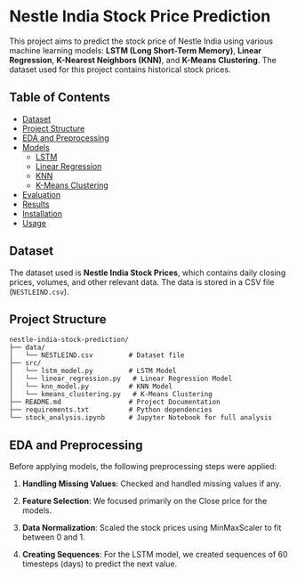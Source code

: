 # Nestle India Stock Price Prediction

This project aims to predict the stock price of Nestle India using various machine learning models: **LSTM (Long Short-Term Memory)**, **Linear Regression**, **K-Nearest Neighbors (KNN)**, and **K-Means Clustering**. The dataset used for this project contains historical stock prices.

## Table of Contents
- [Dataset](#dataset)
- [Project Structure](#project-structure)
- [EDA and Preprocessing](#eda-and-preprocessing)
- [Models](#models)
  - [LSTM](#lstm)
  - [Linear Regression](#linear-regression)
  - [KNN](#knn)
  - [K-Means Clustering](#k-means-clustering)
- [Evaluation](#evaluation)
- [Results](#results)
- [Installation](#installation)
- [Usage](#usage)

## Dataset

The dataset used is **Nestle India Stock Prices**, which contains daily closing prices, volumes, and other relevant data. The data is stored in a CSV file (`NESTLEIND.csv`).

## Project Structure

```
nestle-india-stock-prediction/
├── data/
│   └── NESTLEIND.csv         # Dataset file
├── src/
│   └── lstm_model.py         # LSTM Model
│   └── linear_regression.py   # Linear Regression Model
│   └── knn_model.py          # KNN Model
│   └── kmeans_clustering.py   # K-Means Clustering
├── README.md                 # Project Documentation
├── requirements.txt          # Python dependencies
└── stock_analysis.ipynb      # Jupyter Notebook for full analysis
```

## EDA and Preprocessing

Before applying models, the following preprocessing steps were applied:

1. **Handling Missing Values**: Checked and handled missing values if any.

2. **Feature Selection**: We focused primarily on the Close price for the models.

3. **Data Normalization**: Scaled the stock prices using MinMaxScaler to fit between 0 and 1.

4. **Creating Sequences**: For the LSTM model, we created sequences of 60 timesteps (days) to predict the next value.

